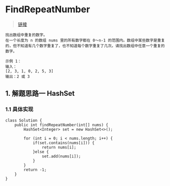 # FindRepeatNumber
> [链接](https://leetcode-cn.com/problems/shu-zu-zhong-zhong-fu-de-shu-zi-lcof/)
```
找出数组中重复的数字。
在一个长度为 n 的数组 nums 里的所有数字都在 0～n-1 的范围内。数组中某些数字是重复的，但不知道有几个数字重复了，也不知道每个数字重复了几次。请找出数组中任意一个重复的数字。

示例 1：
输入：
[2, 3, 1, 0, 2, 5, 3]
输出：2 或 3 
```
## 1. 解题思路一 HashSet
### 1.1 具体实现
```
class Solution {
    public int findRepeatNumber(int[] nums) {
        HashSet<Integer> set = new HashSet<>();

        for (int i = 0; i < nums.length; i++) {
            if(set.contains(nums[i])) {
                return nums[i];
            }else {
                set.add(nums[i]);
            }
        }
        return -1;
    }   
}
```